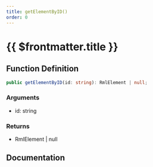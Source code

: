 ```yaml
---
title: getElementByID()
order: 0
---
```


# {{ $frontmatter.title }}

<!--@include: ./getElementByID_partial_header.md-->

## Function Definition

```ts
public getElementByID(id: string): RmlElement | null;
```

### Arguments

* id: string

### Returns

* RmlElement | null

## Documentation

<!--@include: ./getElementByID_partial_footer.md-->
